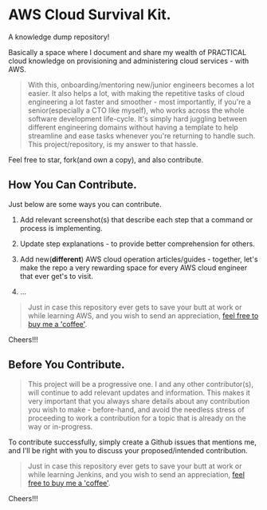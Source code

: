 # AWS Cloud Survival Kit.

A knowledge dump repository! 

Basically a space where I document and share my wealth of PRACTICAL cloud 
knowledge on provisioning and administering cloud services - with AWS.

> With this, onboarding/mentoring new/junior engineers becomes a lot easier. It also helps a lot, with making the repetitive tasks of cloud engineering a lot faster and smoother - most importantly, if you're a senior(especially a CTO like myself), who works across the whole software development life-cycle. It's simply hard juggling between different engineering domains without having a template to help streamline and ease tasks whenever you're returning to handle such. This project/repository, is my answer to that hassle.

Feel free to star, fork(and own a copy), and also contribute.

## How You Can Contribute.

Just below are some ways you can contribute.

1. Add relevant screenshot(s) that describe each step that a command or process is implementing.

2. Update step explanations - to provide better comprehension for others.

3. Add new(**different**) AWS cloud operation articles/guides - together, let's make the repo a very rewarding space for every AWS cloud engineer that ever get's to visit.

4. ...

> Just in case this repository ever gets to save your butt at work or while learning AWS, and you wish to send an appreciation, [feel free to buy me a 'coffee'](https://paystack.com/pay/cagnddqmr2).

Cheers!!!

## Before You Contribute.

> This project will be a progressive one. I and any other contributor(s), will continue to add relevant updates and information. This makes it very important that you always share details about any contribution you wish to make - before-hand, and avoid the needless stress of proceeding to work a contribution for a topic that is already on the way or in-progress.

To contribute successfully, simply create a Github issues that mentions me, and I'll be right with you to discuss your proposed/intended contribution.

> Just in case this repository ever gets to save your butt at work or while learning Jenkins, and you wish to send an appreciation, [feel free to buy me a 'coffee'](https://paystack.com/pay/cagnddqmr2).

Cheers!!!
